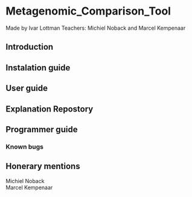 # Metagenomic_Comparison_Tool

Made by Ivar Lottman
Teachers: Michiel Noback and Marcel Kempenaar  

## Introduction  

## Instalation guide   

## User guide  

## Explanation Repostory  

## Programmer guide  

### Known bugs  

## Honerary mentions  
Michiel Noback  
Marcel Kempenaar    
